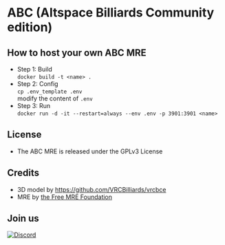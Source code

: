 # ABC (Altspace Billiards Community edition)
## How to host your own ABC MRE
- Step 1: Build  
`docker build -t <name> .`
- Step 2: Config  
`cp .env_template .env`  
modify the content of `.env`
- Step 3: Run  
`docker run -d -it --restart=always --env .env -p 3901:3901 <name>`

## License
- The ABC MRE is released under the GPLv3 License

## Credits
- 3D model by https://github.com/VRCBilliards/vrcbce
- MRE by [the Free MRE Foundation](https://github.com/the-Free-MRE-Foundation)  

## Join us
[![Discord](https://img.shields.io/badge/Discord-%237289DA.svg?style=for-the-badge&logo=discord&logoColor=white)](https://discord.gg/yStWGYcgKJ)
